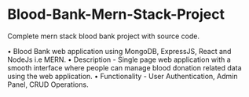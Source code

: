 # Blood-Bank-Mern-Stack-Project
Complete mern stack blood bank project with source code.

• Blood Bank web application using MongoDB, ExpressJS, React and NodeJs i.e MERN.
• Description - Single page web application with a smooth interface where people can manage blood donation related data using the web application.
• Functionality - User Authentication, Admin Panel, CRUD Operations. 



